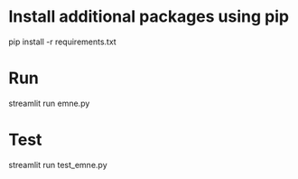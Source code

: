 
# Install additional packages using pip
pip install -r requirements.txt

# Run
streamlit run emne.py

# Test
streamlit run test_emne.py